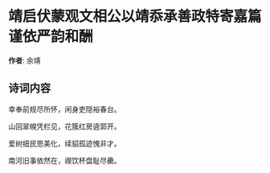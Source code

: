 # 靖启伏蒙观文相公以靖忝承善政特寄嘉篇谨依严韵和酬

**作者**: 余靖

## 诗词内容

幸奉前规尽所怀，闲身吏隠裕春台。

山回翠幌凭栏见，花簇红房遶郭开。

爱树细民思美化，续貂孤迹愧非才。

南河旧事依然在，禊饮杯盘耻尽罍。

